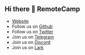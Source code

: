 ## Hi there 👋 RemoteCamp

- [Website](https://beta.remote.camp)
- Follow us on [Github](https://github.com/remote-camps)
- Follow us on [Twitter](https://twitter.com/remote_camp)
- Join us on [Telegram](https://t.me/remote_camp)
- Join us on [Discord](https://discord.gg/remotecamp)
- Join us on [Lark](https://applink.larksuite.com/client/chat/chatter/add_by_link?link_token=1c2t32e9-fc9f-4c93-9301-6762deff33cl)

